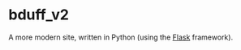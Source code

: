 bduff_v2
============

A more modern site, written in Python (using the [Flask](http://flask.pocoo.org/) framework).
